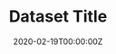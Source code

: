 ---
# Course title, summary, and position.
linktitle: Sample Dataset Report
summary: Dataset Description
weight: 1

# Page metadata.
title: Dataset Title
date: "2020-02-19T00:00:00Z"
lastmod: "2020-02-19T00:00:00Z"
draft: false  # Is this a draft? true/false
toc: true  # Show table of contents? true/false
type: docs  # Do not modify.

# Add menu entry to sidebar.
# - name: Declare this menu item as a parent with ID `name`.
# - weight: Position of link in menu.
menu:
  veratechdatareport:
    name: Overview
    weight: 1
---